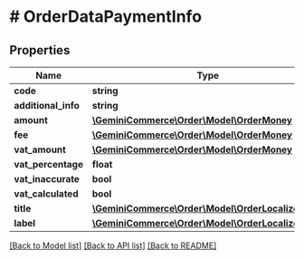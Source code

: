 # # OrderDataPaymentInfo


## Properties


Name | Type | Description | Notes
------------ | ------------- | ------------- | -------------
**code**| **string** |   |
**additional_info**| **string** |   | [optional]
**amount**| [**\GeminiCommerce\Order\Model\OrderMoney**](OrderMoney.md) |   |
**fee**| [**\GeminiCommerce\Order\Model\OrderMoney**](OrderMoney.md) |   | [optional]
**vat_amount**| [**\GeminiCommerce\Order\Model\OrderMoney**](OrderMoney.md) |   | [optional]
**vat_percentage**| **float** |   | [optional]
**vat_inaccurate**| **bool** |   | [optional]
**vat_calculated**| **bool** |   | [optional]
**title**| [**\GeminiCommerce\Order\Model\OrderLocalizedText**](OrderLocalizedText.md) |   | [optional]
**label**| [**\GeminiCommerce\Order\Model\OrderLocalizedText**](OrderLocalizedText.md) |   | [optional]


[[Back to Model list]](../../README.md#models) [[Back to API list]](../../README.md#endpoints) [[Back to README]](../../README.md)